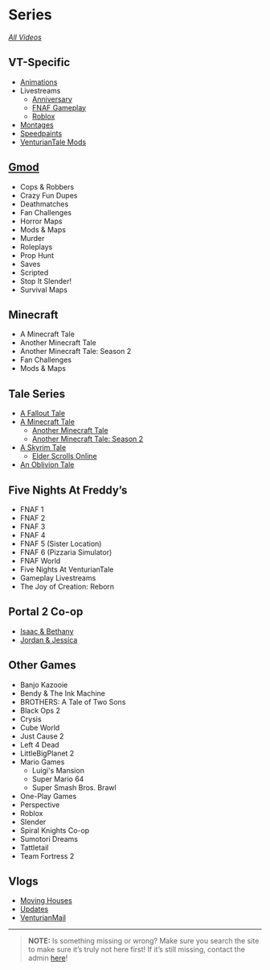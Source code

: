 # Series
[*All Videos*](https://www.youtube.com/playlist?list=PLwljWXtmIKiR6RCrbGztF5LhGXAEF7pX_)

## **VT-Specific**
- [Animations](https://www.youtube.com/playlist?list=PLwljWXtmIKiS9e8P8yWyK9iexXWBXne-g)
- Livestreams
  - [Anniversary](https://www.youtube.com/playlist?list=PLwljWXtmIKiSzbw3HuSRtnuR4-h_APaUT)
  - [FNAF Gameplay](https://www.youtube.com/playlist?list=PLwljWXtmIKiQ7s0Cti9kDbD1ED1quDE4N)
  - [Roblox](https://www.youtube.com/playlist?list=PLwljWXtmIKiQvFCBUVvYAIkZGIgw-ymmV)
- [Montages](https://www.youtube.com/playlist?list=PLwljWXtmIKiQGXCslKRBC-PL9JASozwK8)
- [Speedpaints](https://www.youtube.com/playlist?list=PLwljWXtmIKiSwCvOKbYdriVjJhtO8PtZj)
- [VenturianTale Mods](https://www.youtube.com/playlist?list=PLwljWXtmIKiS3zW-4Fs03PStqBnzIFiI5)

## [**Gmod**](./6.Series/Gmod.html)
- Cops & Robbers
- Crazy Fun Dupes
- Deathmatches
- Fan Challenges
- Horror Maps
- Mods & Maps
- Murder
- Roleplays
- Prop Hunt
- Saves
- Scripted
- Stop It Slender!
- Survival Maps

## **Minecraft**
- A Minecraft Tale
- Another Minecraft Tale
- Another Minecraft Tale: Season 2
- Fan Challenges
- Mods & Maps

## **Tale Series**
- [A Fallout Tale]()
- [A Minecraft Tale](https://www.youtube.com/playlist?list=PLwljWXtmIKiQ7slEkLipg8CICj5I6RO_H)
  - [Another Minecraft Tale]()
  - [Another Minecraft Tale: Season 2]()
- [A Skyrim Tale](https://www.youtube.com/playlist?list=PLwljWXtmIKiR7oOC07oqYQeLpMaq01YYp)
  - [Elder Scrolls Online]()
- [An Oblivion Tale]()

## **Five Nights At Freddy’s**
- FNAF 1
- FNAF 2
- FNAF 3
- FNAF 4
- FNAF 5 \(Sister Location)
- FNAF 6 \(Pizzaria Simulator)
- FNAF World
- Five Nights At VenturianTale
- Gameplay Livestreams
- The Joy of Creation: Reborn

## **Portal 2 Co-op**
- [Isaac & Bethany](https://www.youtube.com/playlist?list=PLwljWXtmIKiSMPtKOeZ-pWCLkcmaoiH80)
- [Jordan & Jessica](https://www.youtube.com/playlist?list=PLwljWXtmIKiTGt3yayAP9qXjBIT3obbnl)

## **Other Games**
- Banjo Kazooie
- Bendy & The Ink Machine
- BROTHERS: A Tale of Two Sons
- Black Ops 2
- Crysis
- Cube World
- Just Cause 2
- Left 4 Dead
- LittleBigPlanet 2
- Mario Games
  - Luigi's Mansion
  - Super Mario 64
  - Super Smash Bros. Brawl
- One-Play Games
- Perspective
- Roblox
- Slender
- Spiral Knights Co-op
- Sumotori Dreams
- Tattletail
- Team Fortress 2

## **Vlogs**
- [Moving Houses](https://www.youtube.com/playlist?list=PLwljWXtmIKiR-P2zo92MltQhVHCPAT_o4)
- [Updates](https://www.youtube.com/playlist?list=PLwljWXtmIKiQgAD-fPU6vN2E8RvDconaM)
- [VenturianMail](https://www.youtube.com/playlist?list=PLwljWXtmIKiQ8tPAQQomixGLE01lrjcQ8)

----

> **NOTE:** Is something missing or wrong? Make sure you search the site to make sure it’s truly not here first! If it’s still missing, contact the admin [here](chapter_2.html)!